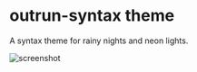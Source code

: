 # outrun-syntax theme

A syntax theme for rainy nights and neon lights.

![screenshot](https://i.imgur.com/RgaHKRI.png)
